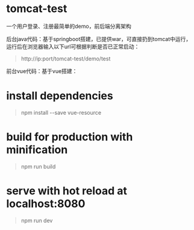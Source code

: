 # tomcat-test
一个用户登录、注册最简单的demo，前后端分离架构


后台java代码：基于springboot搭建，已提供war，可直接扔到tomcat中运行，运行后在浏览器输入以下url可根据判断是否已正常启动：

> http://ip:port/tomcat-test/demo/test

前台vue代码：基于vue搭建：

# install dependencies
> npm install --save vue-resource

# build for production with minification
> npm run build


# serve with hot reload at localhost:8080
> npm run dev

